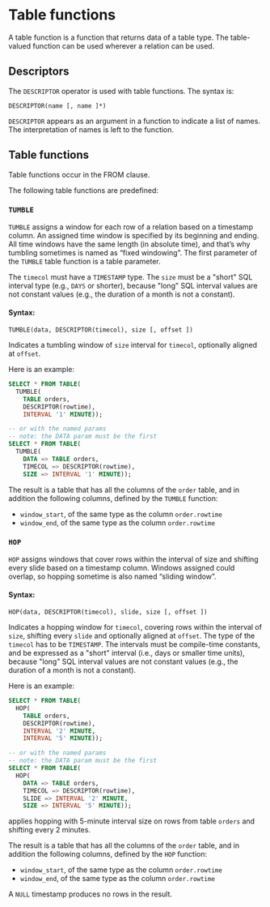# Table functions

A table function is a function that returns data of a table type.  The
table-valued function can be used wherever a relation can be used.

## Descriptors

The `DESCRIPTOR` operator is used with table functions.  The syntax
is:

```
DESCRIPTOR(name [, name ]*)
```

`DESCRIPTOR` appears as an argument in a function to indicate a list
of names.  The interpretation of names is left to the function.

## Table functions

Table functions occur in the FROM clause.

The following table functions are predefined:

### `TUMBLE`

`TUMBLE` assigns a window for each row of a relation based on a
timestamp column. An assigned time window is specified by its
beginning and ending.  All time windows have the same length (in
absolute time), and that’s why tumbling sometimes is named as “fixed
windowing”. The first parameter of the `TUMBLE` table function is a
table parameter.

The `timecol` must have a `TIMESTAMP` type.  The `size` must be a
"short" SQL interval type (e.g., `DAYS` or shorter), because "long"
SQL interval values are not constant values (e.g., the duration of a
month is not a constant).

#### Syntax:

```
TUMBLE(data, DESCRIPTOR(timecol), size [, offset ])
```

Indicates a tumbling window of `size` interval for `timecol`,
optionally aligned at `offset`.

Here is an example:

```sql
SELECT * FROM TABLE(
  TUMBLE(
    TABLE orders,
    DESCRIPTOR(rowtime),
    INTERVAL '1' MINUTE));

-- or with the named params
-- note: the DATA param must be the first
SELECT * FROM TABLE(
  TUMBLE(
    DATA => TABLE orders,
    TIMECOL => DESCRIPTOR(rowtime),
    SIZE => INTERVAL '1' MINUTE));
```

The result is a table that has all the columns of the `order` table,
and in addition the following columns, defined by the `TUMBLE`
function:
- `window_start`, of the same type as the column `order.rowtime`
- `window_end`, of the same type as the column `order.rowtime`

### `HOP`

`HOP` assigns windows that cover rows within the interval of size and
shifting every slide based on a timestamp column.  Windows assigned
could overlap, so hopping sometime is also named “sliding window”.

#### Syntax:

```
HOP(data, DESCRIPTOR(timecol), slide, size [, offset ])
```

Indicates a hopping window for `timecol`, covering rows within the
interval of `size`, shifting every `slide` and optionally aligned at
`offset`.  The type of the `timecol` has to be `TIMESTAMP`.  The
intervals must be compile-time constants, and be expressed as a
"short" interval (i.e., days or smaller time units), because "long"
SQL interval values are not constant values (e.g., the duration of a
month is not a constant).

Here is an example:

```sql
SELECT * FROM TABLE(
  HOP(
    TABLE orders,
    DESCRIPTOR(rowtime),
    INTERVAL '2' MINUTE,
    INTERVAL '5' MINUTE));

-- or with the named params
-- note: the DATA param must be the first
SELECT * FROM TABLE(
  HOP(
    DATA => TABLE orders,
    TIMECOL => DESCRIPTOR(rowtime),
    SLIDE => INTERVAL '2' MINUTE,
    SIZE => INTERVAL '5' MINUTE));
```

applies hopping with 5-minute interval size on rows from table
`orders` and shifting every 2 minutes.

The result is a table that has all the columns of the `order` table,
and in addition the following columns, defined by the `HOP`
function:
- `window_start`, of the same type as the column `order.rowtime`
- `window_end`, of the same type as the column `order.rowtime`

A `NULL` timestamp produces no rows in the result.
